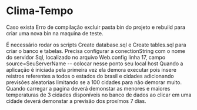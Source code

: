 # Clima-Tempo 

Caso exista Erro de compilação excluir pasta bin do projeto e rebuild para criar uma nova bin na maquina de teste.

É necessário rodar os scripts  Create database.sql e Create tables.sql para criar o banco e tabelas.
Precisa configurar a conectionString com o nome do servidor Sql, localizado no arquivo Web.config linha 17, campo source=SeuServerName -- colocar nesse ponto seu local host
Quando a aplicação é iniciada pela primeira vez ela demora executar pois insere reistros referentes a todos o estados do brasil e cidades adicionando previsões aleatorias limitando se a 100 cidades para não demorar muito.
Quando carregar a pagina deverá demonstar as menores e maiores temperaturas de 3 cidades disponíveis no banco de dados ao clicar em uma cidade deverá demonstar a previsão dos proxímos 7 dias.
